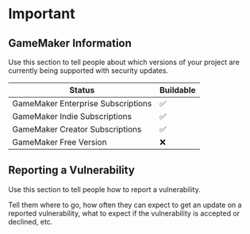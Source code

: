 # Important

## GameMaker Information

Use this section to tell people about which versions of your project are
currently being supported with security updates.

| Status | Buildable          |
| ------- | ------------------ |
| GameMaker Enterprise Subscriptions   | :white_check_mark: |
| GameMaker Indie Subscriptions  | :white_check_mark:    |
| GameMaker Creator Subscriptions   | :white_check_mark: |
| GameMaker Free Version   | :x:                |

## Reporting a Vulnerability

Use this section to tell people how to report a vulnerability.

Tell them where to go, how often they can expect to get an update on a
reported vulnerability, what to expect if the vulnerability is accepted or
declined, etc.
